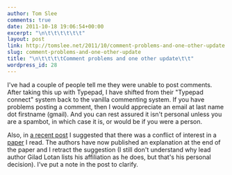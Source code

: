 ```yaml
---
author: Tom Slee
comments: true
date: 2011-10-18 19:06:54+00:00
excerpt: "\n\t\t\t\t\t\t"
layout: post
link: http://tomslee.net/2011/10/comment-problems-and-one-other-update.html
slug: comment-problems-and-one-other-update
title: "\n\t\t\t\tComment problems and one other update\t\t"
wordpress_id: 28
---
```



				

I've had a couple of people tell me they were unable to post comments. After taking this up with Typepad, I have shifted from their "Typepad connect" system back to the vanilla commenting system. If you have problems posting a comment, then I would appreciate an email at last name dot firstname (gmail). And you can rest assured it isn't personal unless you are a spambot, in which case it is, or would be if you were a person.




Also, in [a recent post](http://whimsley.typepad.com/whimsley/2011/09/earlier-today-i-thought-i-was-doomed-to-fail-that-part-3-of-this-prematurely-announced-trilogy-was-just-not-going-to-get-wr.html) I suggested that there was a conflict of interest in a [paper](http://ijoc.org/ojs/index.php/ijoc/article/viewFile/1246/613) I read. The authors have now published an explanation at the end of the paper and I retract the suggestion (I still don't understand why lead author Gilad Lotan lists his affiliation as he does, but that's his personal decision). I've put a note in the post to clarify.


		
